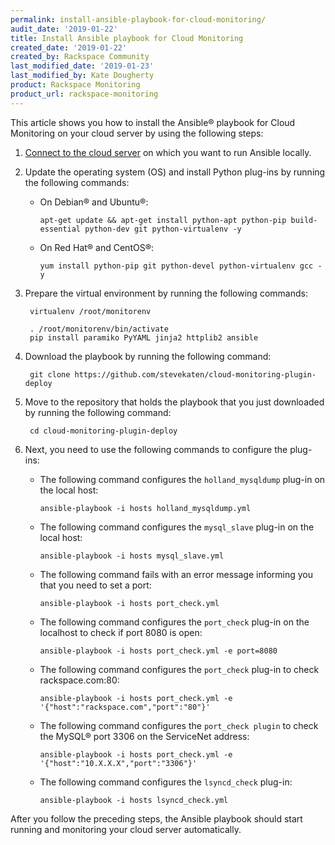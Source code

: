 ```yaml
---
permalink: install-ansible-playbook-for-cloud-monitoring/
audit_date: '2019-01-22'
title: Install Ansible playbook for Cloud Monitoring
created_date: '2019-01-22'
created_by: Rackspace Community
last_modified_date: '2019-01-23'
last_modified_by: Kate Dougherty
product: Rackspace Monitoring
product_url: rackspace-monitoring
---
```


This article shows you how to install the Ansible&reg; playbook for Cloud
Monitoring on your cloud server by using the following steps:

1. [Connect to the cloud server](/how-to/connect-to-a-cloud-server/) on which
   you want to run Ansible locally.

2. Update the operating system (OS) and install Python plug-ins by running the
   following commands:

   - On Debian&reg; and Ubuntu&reg;:

         apt-get update && apt-get install python-apt python-pip build-essential python-dev git python-virtualenv -y

   - On Red Hat&reg; and CentOS&reg;:

         yum install python-pip git python-devel python-virtualenv gcc -y

3. Prepare the virtual environment by running the following commands:

        virtualenv /root/monitorenv

        . /root/monitorenv/bin/activate
        pip install paramiko PyYAML jinja2 httplib2 ansible

4. Download the playbook by running the following command:

        git clone https://github.com/stevekaten/cloud-monitoring-plugin-deploy

5. Move to the repository that holds the playbook that you just downloaded by
   running the following command:

        cd cloud-monitoring-plugin-deploy

6. Next, you need to use the following commands to configure the plug-ins:

   - The following command configures the `holland_mysqldump` plug-in on the
     local host:

         ansible-playbook -i hosts holland_mysqldump.yml

   - The following command configures the `mysql_slave` plug-in on the local
     host:

         ansible-playbook -i hosts mysql_slave.yml

   - The following command fails with an error message informing you that you
     need to set a port:

         ansible-playbook -i hosts port_check.yml

   - The following command configures the `port_check` plug-in on the localhost
     to check if port 8080 is open:

         ansible-playbook -i hosts port_check.yml -e port=8080

   - The following command configures the `port_check` plug-in to check
     rackspace.com:80:

         ansible-playbook -i hosts port_check.yml -e '{"host":"rackspace.com","port":"80"}'

   - The following command configures the `port_check plugin` to check the MySQL&reg;
     port 3306 on the ServiceNet address:

         ansible-playbook -i hosts port_check.yml -e '{"host":"10.X.X.X","port":"3306"}'

   - The following command configures the `lsyncd_check` plug-in:

         ansible-playbook -i hosts lsyncd_check.yml

After you follow the preceding steps, the Ansible playbook should start running and monitoring your cloud server
automatically.
